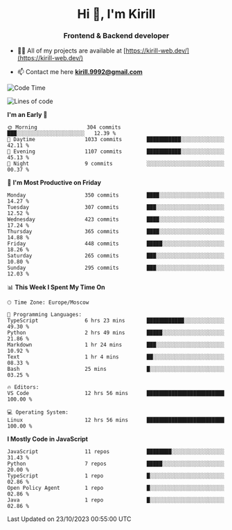 <h1 align="center">Hi 👋, I'm Kirill</h1>
<h3 align="center">Frontend & Backend developer</h3>

- 👨‍💻 All of my projects are available at [https://kirill-web.dev/](https://kirill-web.dev/)

- 📫 Contact me here **kirill.9992@gmail.com**











<!--START_SECTION:waka-->
![Code Time](http://img.shields.io/badge/Code%20Time-1%2C493%20hrs%2023%20mins-blue)

![Lines of code](https://img.shields.io/badge/From%20Hello%20World%20I%27ve%20Written-4.0%20million%20lines%20of%20code-blue)

**I'm an Early 🐤** 

```text
🌞 Morning                304 commits         ███░░░░░░░░░░░░░░░░░░░░░░   12.39 % 
🌆 Daytime                1033 commits        ███████████░░░░░░░░░░░░░░   42.11 % 
🌃 Evening                1107 commits        ███████████░░░░░░░░░░░░░░   45.13 % 
🌙 Night                  9 commits           ░░░░░░░░░░░░░░░░░░░░░░░░░   00.37 % 
```
📅 **I'm Most Productive on Friday** 

```text
Monday                   350 commits         ████░░░░░░░░░░░░░░░░░░░░░   14.27 % 
Tuesday                  307 commits         ███░░░░░░░░░░░░░░░░░░░░░░   12.52 % 
Wednesday                423 commits         ████░░░░░░░░░░░░░░░░░░░░░   17.24 % 
Thursday                 365 commits         ████░░░░░░░░░░░░░░░░░░░░░   14.88 % 
Friday                   448 commits         █████░░░░░░░░░░░░░░░░░░░░   18.26 % 
Saturday                 265 commits         ███░░░░░░░░░░░░░░░░░░░░░░   10.80 % 
Sunday                   295 commits         ███░░░░░░░░░░░░░░░░░░░░░░   12.03 % 
```


📊 **This Week I Spent My Time On** 

```text
🕑︎ Time Zone: Europe/Moscow

💬 Programming Languages: 
TypeScript               6 hrs 23 mins       ████████████░░░░░░░░░░░░░   49.30 % 
Python                   2 hrs 49 mins       █████░░░░░░░░░░░░░░░░░░░░   21.86 % 
Markdown                 1 hr 24 mins        ███░░░░░░░░░░░░░░░░░░░░░░   10.92 % 
Text                     1 hr 4 mins         ██░░░░░░░░░░░░░░░░░░░░░░░   08.33 % 
Bash                     25 mins             █░░░░░░░░░░░░░░░░░░░░░░░░   03.25 % 

🔥 Editors: 
VS Code                  12 hrs 56 mins      █████████████████████████   100.00 % 

💻 Operating System: 
Linux                    12 hrs 56 mins      █████████████████████████   100.00 % 
```

**I Mostly Code in JavaScript** 

```text
JavaScript               11 repos            ████████░░░░░░░░░░░░░░░░░   31.43 % 
Python                   7 repos             █████░░░░░░░░░░░░░░░░░░░░   20.00 % 
TypeScript               1 repo              █░░░░░░░░░░░░░░░░░░░░░░░░   02.86 % 
Open Policy Agent        1 repo              █░░░░░░░░░░░░░░░░░░░░░░░░   02.86 % 
Java                     1 repo              █░░░░░░░░░░░░░░░░░░░░░░░░   02.86 % 
```




 Last Updated on 23/10/2023 00:55:00 UTC
<!--END_SECTION:waka-->
